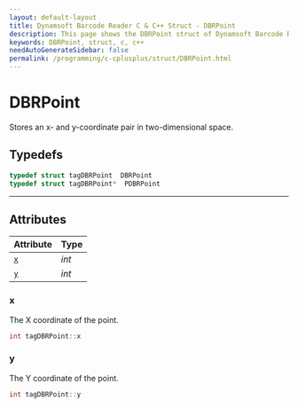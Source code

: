 ```yaml
---
layout: default-layout
title: Dynamsoft Barcode Reader C & C++ Struct - DBRPoint
description: This page shows the DBRPoint struct of Dynamsoft Barcode Reader for C & C++ Language.
keywords: DBRPoint, struct, c, c++
needAutoGenerateSidebar: false
permalink: /programming/c-cplusplus/struct/DBRPoint.html
---
```



# DBRPoint
Stores an x- and y-coordinate pair in two-dimensional space.

## Typedefs

```cpp
typedef struct tagDBRPoint  DBRPoint
typedef struct tagDBRPoint*  PDBRPoint
``` 

---

## Attributes
  
| Attribute | Type | 
|---------- | ---- | 
| [`x`](#x) | *int* |
| [`y`](#y) | *int* |


### x
The X coordinate of the point.
```cpp
int tagDBRPoint::x
```


### y
The Y coordinate of the point.
```cpp
int tagDBRPoint::y
```
